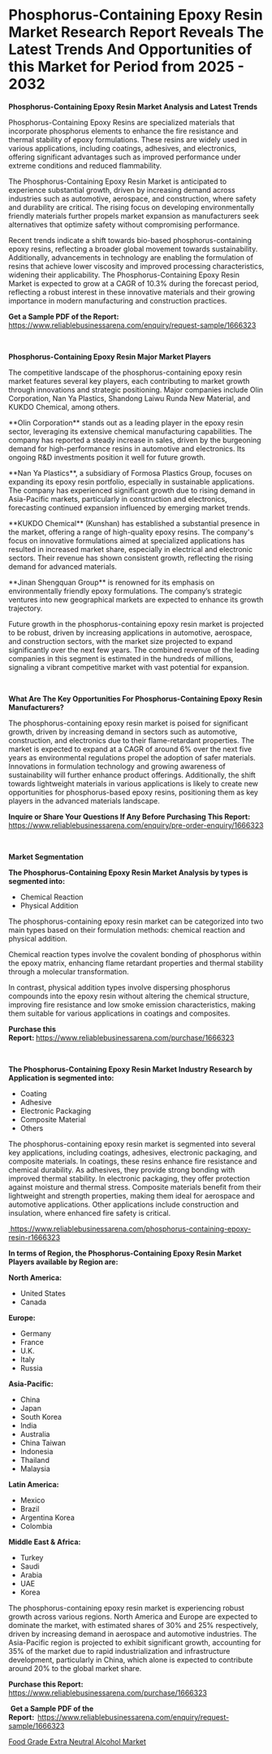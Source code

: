 <p><h1>Phosphorus-Containing Epoxy Resin Market Research Report Reveals The Latest Trends And Opportunities of this Market for Period from 2025 - 2032</h1></p><p><strong>Phosphorus-Containing Epoxy Resin Market Analysis and Latest Trends</strong></p>
<p><p>Phosphorus-Containing Epoxy Resins are specialized materials that incorporate phosphorus elements to enhance the fire resistance and thermal stability of epoxy formulations. These resins are widely used in various applications, including coatings, adhesives, and electronics, offering significant advantages such as improved performance under extreme conditions and reduced flammability.</p><p>The Phosphorus-Containing Epoxy Resin Market is anticipated to experience substantial growth, driven by increasing demand across industries such as automotive, aerospace, and construction, where safety and durability are critical. The rising focus on developing environmentally friendly materials further propels market expansion as manufacturers seek alternatives that optimize safety without compromising performance. </p><p>Recent trends indicate a shift towards bio-based phosphorus-containing epoxy resins, reflecting a broader global movement towards sustainability. Additionally, advancements in technology are enabling the formulation of resins that achieve lower viscosity and improved processing characteristics, widening their applicability. The Phosphorus-Containing Epoxy Resin Market is expected to grow at a CAGR of 10.3% during the forecast period, reflecting a robust interest in these innovative materials and their growing importance in modern manufacturing and construction practices.</p></p>
<p><strong>Get a Sample PDF of the Report:&nbsp;</strong> <a href="https://www.reliablebusinessarena.com/enquiry/request-sample/1666323?utm_campaign=2231&utm_medium=2&utm_source=Github&utm_content=ia&utm_term=02022025&utm_id=phosphorus-containing-epoxy-resin">https://www.reliablebusinessarena.com/enquiry/request-sample/1666323</a></p>
<p>&nbsp;</p>
<p><strong>Phosphorus-Containing Epoxy Resin Major Market Players</strong></p>
<p><p>The competitive landscape of the phosphorus-containing epoxy resin market features several key players, each contributing to market growth through innovations and strategic positioning. Major companies include Olin Corporation, Nan Ya Plastics, Shandong Laiwu Runda New Material, and KUKDO Chemical, among others.</p><p>**Olin Corporation** stands out as a leading player in the epoxy resin sector, leveraging its extensive chemical manufacturing capabilities. The company has reported a steady increase in sales, driven by the burgeoning demand for high-performance resins in automotive and electronics. Its ongoing R&D investments position it well for future growth.</p><p>**Nan Ya Plastics**, a subsidiary of Formosa Plastics Group, focuses on expanding its epoxy resin portfolio, especially in sustainable applications. The company has experienced significant growth due to rising demand in Asia-Pacific markets, particularly in construction and electronics, forecasting continued expansion influenced by emerging market trends.</p><p>**KUKDO Chemical** (Kunshan) has established a substantial presence in the market, offering a range of high-quality epoxy resins. The company's focus on innovative formulations aimed at specialized applications has resulted in increased market share, especially in electrical and electronic sectors. Their revenue has shown consistent growth, reflecting the rising demand for advanced materials.</p><p>**Jinan Shengquan Group** is renowned for its emphasis on environmentally friendly epoxy formulations. The company’s strategic ventures into new geographical markets are expected to enhance its growth trajectory.</p><p>Future growth in the phosphorus-containing epoxy resin market is projected to be robust, driven by increasing applications in automotive, aerospace, and construction sectors, with the market size projected to expand significantly over the next few years. The combined revenue of the leading companies in this segment is estimated in the hundreds of millions, signaling a vibrant competitive market with vast potential for expansion.</p></p>
<p>&nbsp;</p>
<p><strong>What Are The Key Opportunities For Phosphorus-Containing Epoxy Resin Manufacturers?</strong></p>
<p><p>The phosphorus-containing epoxy resin market is poised for significant growth, driven by increasing demand in sectors such as automotive, construction, and electronics due to their flame-retardant properties. The market is expected to expand at a CAGR of around 6% over the next five years as environmental regulations propel the adoption of safer materials. Innovations in formulation technology and growing awareness of sustainability will further enhance product offerings. Additionally, the shift towards lightweight materials in various applications is likely to create new opportunities for phosphorus-based epoxy resins, positioning them as key players in the advanced materials landscape.</p></p>
<p><strong>Inquire or Share Your Questions If Any Before Purchasing This Report:</strong> <a href="https://www.reliablebusinessarena.com/enquiry/pre-order-enquiry/1666323?utm_campaign=2231&utm_medium=2&utm_source=Github&utm_content=ia&utm_term=02022025&utm_id=phosphorus-containing-epoxy-resin">https://www.reliablebusinessarena.com/enquiry/pre-order-enquiry/1666323</a></p>
<p>&nbsp;</p>
<p><strong>Market Segmentation</strong></p>
<p><strong>The Phosphorus-Containing Epoxy Resin Market Analysis by types is segmented into:</strong></p>
<p><ul><li>Chemical Reaction</li><li>Physical Addition</li></ul></p>
<p><p>The phosphorus-containing epoxy resin market can be categorized into two main types based on their formulation methods: chemical reaction and physical addition. </p><p>Chemical reaction types involve the covalent bonding of phosphorus within the epoxy matrix, enhancing flame retardant properties and thermal stability through a molecular transformation. </p><p>In contrast, physical addition types involve dispersing phosphorus compounds into the epoxy resin without altering the chemical structure, improving fire resistance and low smoke emission characteristics, making them suitable for various applications in coatings and composites.</p></p>
<p><strong>Purchase this Report:&nbsp;</strong><a href="https://www.reliablebusinessarena.com/purchase/1666323?utm_campaign=2231&utm_medium=2&utm_source=Github&utm_content=ia&utm_term=02022025&utm_id=phosphorus-containing-epoxy-resin">https://www.reliablebusinessarena.com/purchase/1666323</a></p>
<p>&nbsp;</p>
<p><strong>The Phosphorus-Containing Epoxy Resin Market Industry Research by Application is segmented into:</strong></p>
<p><ul><li>Coating</li><li>Adhesive</li><li>Electronic Packaging</li><li>Composite Material</li><li>Others</li></ul></p>
<p><p>The phosphorus-containing epoxy resin market is segmented into several key applications, including coatings, adhesives, electronic packaging, and composite materials. In coatings, these resins enhance fire resistance and chemical durability. As adhesives, they provide strong bonding with improved thermal stability. In electronic packaging, they offer protection against moisture and thermal stress. Composite materials benefit from their lightweight and strength properties, making them ideal for aerospace and automotive applications. Other applications include construction and insulation, where enhanced fire safety is critical.</p></p>
<p><a href="https://www.reliablebusinessarena.com/phosphorus-containing-epoxy-resin-r1666323?utm_campaign=2231&utm_medium=2&utm_source=Github&utm_content=ia&utm_term=02022025&utm_id=phosphorus-containing-epoxy-resin">&nbsp;https://www.reliablebusinessarena.com/phosphorus-containing-epoxy-resin-r1666323</a></p>
<p><strong>In terms of Region, the Phosphorus-Containing Epoxy Resin Market Players available by Region are:</strong></p>
<p>
    <p> <strong> North America: </strong>
        <ul>
            <li>United States</li>
            <li>Canada</li>
        </ul>
        </p> 
    <p> <strong> Europe: </strong>
        <ul>
            <li>Germany</li>
            <li>France</li>
            <li>U.K.</li>
            <li>Italy</li>
            <li>Russia</li>
        </ul>
        </p> 
    <p> <strong> Asia-Pacific: </strong>
        <ul>
            <li>China</li>
            <li>Japan</li>
            <li>South Korea</li>
            <li>India</li>
            <li>Australia</li>
            <li>China Taiwan</li>
            <li>Indonesia</li>
            <li>Thailand</li>
            <li>Malaysia</li>
        </ul>
        </p> 
    <p> <strong> Latin America: </strong>
        <ul>
            <li>Mexico</li>
            <li>Brazil</li>
            <li>Argentina Korea</li>
            <li>Colombia</li>
        </ul>
        </p> 
    <p> <strong> Middle East & Africa: </strong>
        <ul>
            <li>Turkey</li>
            <li>Saudi</li>
            <li>Arabia</li>
            <li>UAE</li>
            <li>Korea</li>
        </ul>
    </p>
    </p>
<p><p>The phosphorus-containing epoxy resin market is experiencing robust growth across various regions. North America and Europe are expected to dominate the market, with estimated shares of 30% and 25% respectively, driven by increasing demand in aerospace and automotive industries. The Asia-Pacific region is projected to exhibit significant growth, accounting for 35% of the market due to rapid industrialization and infrastructure development, particularly in China, which alone is expected to contribute around 20% to the global market share.</p></p>
<p><strong>Purchase this Report: </strong><a href="https://www.reliablebusinessarena.com/purchase/1666323?utm_campaign=2231&utm_medium=2&utm_source=Github&utm_content=ia&utm_term=02022025&utm_id=phosphorus-containing-epoxy-resin">https://www.reliablebusinessarena.com/purchase/1666323</a></p>
<p>&nbsp;<strong>Get a Sample PDF of the Report:&nbsp;&nbsp;</strong><a href="https://www.reliablebusinessarena.com/enquiry/request-sample/1666323?utm_campaign=2231&utm_medium=2&utm_source=Github&utm_content=ia&utm_term=02022025&utm_id=phosphorus-containing-epoxy-resin">https://www.reliablebusinessarena.com/enquiry/request-sample/1666323</a></p>
<p><strong></strong></p>
<p><p><a href="https://github.com/ParvinKhatun77/Market-Research-Report-List-1/blob/main/food-grade-extra-neutral-alcohol-market.md?utm_campaign=2231&utm_medium=2&utm_source=Github&utm_content=ia&utm_term=02022025&utm_id=phosphorus-containing-epoxy-resin">Food Grade Extra Neutral Alcohol Market</a></p></p>